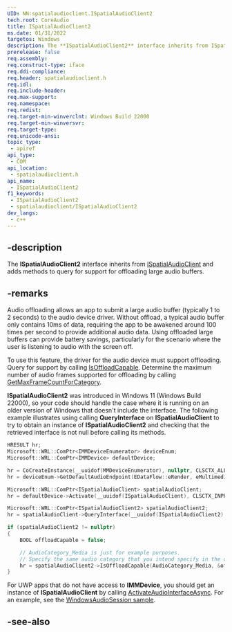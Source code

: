 ```yaml
---
UID: NN:spatialaudioclient.ISpatialAudioClient2
tech.root: CoreAudio
title: ISpatialAudioClient2
ms.date: 01/31/2022
targetos: Windows
description: The **ISpatialAudioClient2** interface inherits from ISpatialAudioClient and adds methods to query for support for offloading large audio buffers.
prerelease: false
req.assembly: 
req.construct-type: iface
req.ddi-compliance: 
req.header: spatialaudioclient.h
req.idl: 
req.include-header: 
req.max-support: 
req.namespace: 
req.redist: 
req.target-min-winverclnt: Windows Build 22000
req.target-min-winversvr: 
req.target-type: 
req.unicode-ansi: 
topic_type:
 - apiref
api_type:
 - COM
api_location:
 - spatialaudioclient.h
api_name:
 - ISpatialAudioClient2
f1_keywords:
 - ISpatialAudioClient2
 - spatialaudioclient/ISpatialAudioClient2
dev_langs:
 - c++
---
```


## -description

The **ISpatialAudioClient2** interface inherits from [ISpatialAudioClient](xref:NN:spatialaudioclient.ISpatialAudioClient) and adds methods to query for support for offloading large audio buffers.

## -remarks



Audio offloading allows an app to submit a large audio buffer (typically 1 to 2 seconds) to the audio device driver. Without offload, a typical audio buffer only contains 10ms of data, requiring the app to be awakened around 100 times per second to provide additional audio data. Using offloaded large buffers can provide battery savings, particularly for the scenario where the user is listening to audio with the screen off.

To use this feature, the driver for the audio device must support offloading. Query for support by calling [IsOffloadCapable](xref:NF:spatialaudioclient.ISpatialAudioClient2.IsOffloadCapable). Determine the maximum number of audio frames supported for offloading by calling [GetMaxFrameCountForCategory](xref:NF:spatialaudioclient.ISpatialAudioClient2.GetMaxFrameCountForCategory).

**ISpatialAudioClient2** was introduced in Windows 11 (Windows Build 22000), so your code should handle the case where it is running on an older version of Windows that doesn't include the interface. The following example illustrates using calling **QueryInterface** on **ISpatialAudioClient** to try to obtain an instance of **ISpatialAudioClient2** and checking that the retrieved interface is not null before calling its methods.

```cpp
HRESULT hr;
Microsoft::WRL::ComPtr<IMMDeviceEnumerator> deviceEnum;
Microsoft::WRL::ComPtr<IMMDevice> defaultDevice;

hr = CoCreateInstance(__uuidof(MMDeviceEnumerator), nullptr, CLSCTX_ALL, __uuidof(IMMDeviceEnumerator), (void**)&deviceEnum);
hr = deviceEnum->GetDefaultAudioEndpoint(EDataFlow::eRender, eMultimedia, &defaultDevice);

Microsoft::WRL::ComPtr<ISpatialAudioClient> spatialAudioClient;
hr = defaultDevice->Activate(__uuidof(ISpatialAudioClient), CLSCTX_INPROC_SERVER, nullptr, (void**)&spatialAudioClient);

Microsoft::WRL::ComPtr<ISpatialAudioClient2> spatialAudioClient2;
hr = spatialAudioClient->QueryInterface(__uuidof(ISpatialAudioClient2), (void**)&spatialAudioClient2);

if (spatialAudioClient2 != nullptr)
{
    BOOL offloadCapable = false;

    // AudioCategory_Media is just for example purposes.
    // Specify the same audio category that you intend specify in the call toISpatialAudioClient::ActivateSpatialAudioStream
    hr = spatialAudioClient2->IsOffloadCapable(AudioCategory_Media, &offloadCapable);
}
```

For UWP apps that do not have access to **IMMDevice**, you should get an instance of **ISpatialAudioClient** by calling <a href="/windows/desktop/api/mmdeviceapi/nf-mmdeviceapi-activateaudiointerfaceasync">ActivateAudioInterfaceAsync</a>. For an example, see the [WindowsAudioSession sample](https://github.com/microsoft/Windows-universal-samples/tree/b1cb20f191d3fd99ce89df50c5b7d1a6e2382c01/Samples/WindowsAudioSession).

## -see-also

